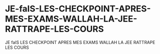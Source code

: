 # JE-faIS-LES-CHECKPOINT-APRES-MES-EXAMS-WALLAH-LA-JEE-RATTRAPE-LES-COURS
JE faIS LES CHECKPOINT APRES MES EXAMS WALLAH LA JEE RATTRAPE LES COURS
